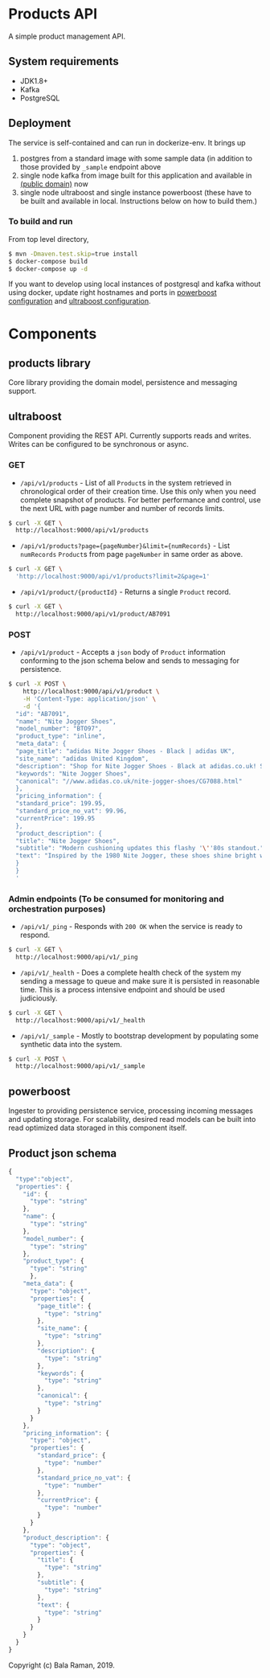 # Products API

A simple product management API.

## System requirements
- JDK1.8+
- Kafka
- PostgreSQL

## Deployment
The service is self-contained and can run in dockerize-env. It brings up 
1. postgres from a standard image with some sample data (in addition to those provided by `_sample` endpoint above
2. single node kafka from image built for this application and available in [(public domain)](https://cloud.docker.com/u/balavr/repository/docker/balavr/kafka) now 
3. single node ultraboost and single instance powerboost (these have to be built and available in local. Instructions below on how to build them.)

### To build and run
From top level directory,
```bash
$ mvn -Dmaven.test.skip=true install 
$ docker-compose build 
$ docker-compose up -d
```

If you want to develop using local instances of postgresql and kafka without using docker, update right hostnames 
and ports in
[powerboost configuration](https://github.com/vrbala/products-api/blob/master/powerboost/application.properties)
and [ultraboost configuration](https://github.com/vrbala/products-api/blob/master/ultraboost/application.properties).


# Components

## products library
Core library providing the domain model, persistence and messaging support.

## ultraboost
Component providing the REST API. Currently supports reads and writes. Writes can be configured to be synchronous or async.

### GET
- `/api/v1/products` - List of all `Product`s in the system retrieved in chronological order of their creation time. 
Use this only when you need complete snapshot of products. For better performance and control, use the next URL with 
page number and number of records limits.
```bash
$ curl -X GET \
  http://localhost:9000/api/v1/products
```

- `/api/v1/products?page={pageNumber}&limit={numRecords}` - List `numRecords` `Product`s from page `pageNumber` in same order as above.
```bash
$ curl -X GET \
  'http://localhost:9000/api/v1/products?limit=2&page=1'
```

- `/api/v1/product/{productId}` - Returns a single `Product` record.
```bash
$ curl -X GET \
  http://localhost:9000/api/v1/product/AB7091
```

### POST
- `/api/v1/product` - Accepts a `json` body of `Product` information conforming to the json schema below and sends to messaging for persistence.
```bash
$ curl -X POST \
    http://localhost:9000/api/v1/product \
    -H 'Content-Type: application/json' \
    -d '{
  "id": "AB7091",
  "name": "Nite Jogger Shoes",
  "model_number": "BTO97",
  "product_type": "inline",
  "meta_data": {
  "page_title": "adidas Nite Jogger Shoes - Black | adidas UK",
  "site_name": "adidas United Kingdom",
  "description": "Shop for Nite Jogger Shoes - Black at adidas.co.uk! See all the styles and colours of Nite Jogger Shoes - Black at the official adidas UK online store.",
  "keywords": "Nite Jogger Shoes",
  "canonical": "//www.adidas.co.uk/nite-jogger-shoes/CG7088.html"
  },
  "pricing_information": {
  "standard_price": 199.95,
  "standard_price_no_vat": 99.96,
  "currentPrice": 199.95
  },
  "product_description": {
  "title": "Nite Jogger Shoes",
  "subtitle": "Modern cushioning updates this flashy '\''80s standout.",
  "text": "Inspired by the 1980 Nite Jogger, these shoes shine bright with retro style and reflective details. The mesh and nylon ripstop upper is detailed with suede overlays. An updated Boost midsole adds responsive cushioning for all-day comfort."
  }
  }
  '
```

### Admin endpoints (To be consumed for monitoring and orchestration purposes)
- `/api/v1/_ping` - Responds with `200 OK` when the service is ready to respond. 
```bash
$ curl -X GET \
  http://localhost:9000/api/v1/_ping

```
- `/api/v1/_health` - Does a complete health check of the system my sending a message to queue and make sure it is persisted in reasonable time. This is a process intensive endpoint and should be used judiciously.
```bash
$ curl -X GET \
  http://localhost:9000/api/v1/_health
```

- `/api/v1/_sample` - Mostly to bootstrap development by populating some synthetic data into the system.
```bash
$ curl -X POST \
  http://localhost:9000/api/v1/_sample
```

## powerboost
Ingester to providing persistence service, processing incoming messages and updating storage. For scalability, desired read models can be built into read optimized data storaged in this component itself.


## Product json schema 
```javascript
{
  "type":"object",
  "properties": {
    "id": {
      "type": "string"
    },
    "name": {
      "type": "string"
    },
    "model_number": {
      "type": "string"
    },
    "product_type": {
      "type": "string"
      },
    "meta_data": {
      "type": "object",
      "properties": {
        "page_title": {
          "type": "string"
        },
        "site_name": {
          "type": "string"
        },
        "description": {
          "type": "string"
        },
        "keywords": {
          "type": "string"
        },
        "canonical": {
          "type": "string"
        }
      }
    },
    "pricing_information": {
      "type": "object",
      "properties": {
        "standard_price": {
          "type": "number"
        },
        "standard_price_no_vat": {
          "type": "number"
        },
        "currentPrice": {
          "type": "number"
        }        
      }
    },
    "product_description": {
      "type": "object",
      "properties": {
        "title": {
          "type": "string"
        },
        "subtitle": {
          "type": "string"
        },
        "text": {
          "type": "string"
        }
      }
    }
  }
}
```

Copyright (c) Bala Raman, 2019.
